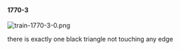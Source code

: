 #### 1770-3
![train-1770-3-0.png](https://github.com/lil-lab/nlvr/raw/master/nlvr/train/images/37/train-1770-3-0.png "train-1770-3-0.png")

there is exactly one black triangle not touching any edge